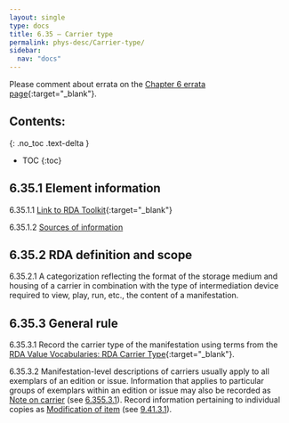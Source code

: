 ```yaml
---
layout: single
type: docs
title: 6.35 — Carrier type
permalink: phys-desc/Carrier-type/
sidebar:
  nav: "docs"
---
```


Please comment about errata on the [Chapter 6 errata page](https://docs.google.com/document/d/1mb67GUCT1bbQjywyeTpbjpWDe5iymT3qJ7jeoof5Ra4/edit#heading=h.pcdy49r2oj2f){:target="_blank"}.

## Contents:
{: .no_toc .text-delta }

- TOC
{:toc}

## 6.35.1 Element information

<a name="6.35.1.1">6.35.1.1</a> [Link to RDA Toolkit](https://beta.rdatoolkit.org/Content/Index?externalId=en-US_ala-0dd63c0d-066f-3ddc-885a-ff83c25cf752){:target="_blank"}

<a name="6.35.1.2">6.35.1.2</a> [Sources of information](/DCRMR/phys-desc/#6011-sources-of-information) 

## 6.35.2 RDA definition and scope

<a name="6.35.2.1">6.35.2.1</a> A categorization reflecting the format of the storage medium and housing of a carrier in combination with the type of intermediation device required to view, play, run, etc., the content of a manifestation.

## 6.35.3 General rule
<a name="6.35.3.1">6.35.3.1</a> Record the carrier type of the manifestation using terms from the [RDA Value Vocabularies: RDA Carrier Type](http://www.rdaregistry.info/termList/RDACarrierType/){:target="_blank"}.

<a name="6.35.3.2">6.35.3.2</a> Manifestation-level descriptions of carriers usually apply to all exemplars of an edition or issue. Information that applies to particular groups of exemplars within an edition or issue may also be recorded as [Note on carrier](/DCRMR/phys-desc/Note-on-carrier/) (see [6.355.3.1](/DCRMR/phys-desc/Note-on-carrier/#6.355.3.1)). Record information pertaining to individual copies as [Modification of item](/DCRMR/additional-notes/Modification-of-item/) (see [9.41.3.1](/DCRMR/additional-notes/Modification-of-item/#9.41.3.1)). 
